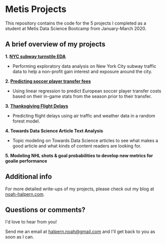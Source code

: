 # Metis Projects

This repository contains the code for the 5 projects I completed as a student at Metis Data Science Bootcamp from January-March 2020.

## A brief overview of my projects

**1. [NYC subway turnstile EDA](./nyc_subway)**

* Performing exploratory data analysis on New York City subway traffic data to help a non-profit gain interest and exposure around the city.

**2. [Predicting soccer player transfer fees](./soccer_transfer_fees)**

* Using linear regression to predict European soccer player transfer costs based on their in-game stats from the season prior to their transfer.

**3. [Thanksgiving Flight Delays](./flight_delays)**

* Predicting flight delays using air traffic and weather data in a random forest model.

**4. Towards Data Science Article Text Analysis**

* Topic modeling on Towards Data Science articles to see what makes a good article and what kinds of content readers are looking for.

**5. Modeling NHL shots & goal probabilities to develop new metrics for goalie performance**

## Additional info

For more detailed write-ups of my projects, please check out my blog at [noah-halpern.com](https://www.noah-halpern.com/).

## Questions or comments?

I'd love to hear from you!

Send me an email at [halpern.noah@gmail.com](mailto:halpern.noah@gmail.com) and I'll get back to you as soon as I can.

